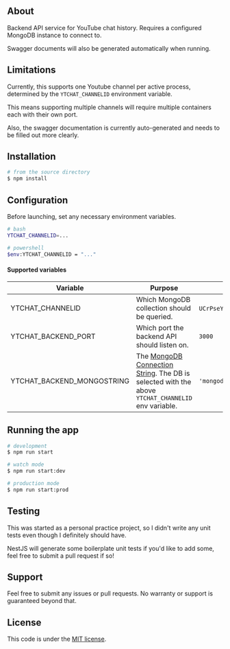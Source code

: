 ## About

Backend API service for YouTube chat history. Requires a configured MongoDB instance to connect to.

Swagger documents will also be generated automatically when running.

## Limitations
Currently, this supports one Youtube channel per active process, determined by the `YTCHAT_CHANNELID` environment variable. 

This means supporting multiple channels will require multiple containers each with their own port. 

Also, the swagger documentation is currently auto-generated and needs to be filled out more clearly.

## Installation

```bash
# from the source directory
$ npm install
```

## Configuration
Before launching, set any necessary environment variables. 
```bash
# bash
YTCHAT_CHANNELID=...
```

```bash
# powershell
$env:YTCHAT_CHANNELID = "..."
```


#### Supported variables
| Variable                   | Purpose                                                                                                                                                               | Default                                     |
|----------------------------|-----------------------------------------------------------------------------------------------------------------------------------------------------------------------|---------------------------------------------|
| YTCHAT_CHANNELID           | Which MongoDB collection should be queried.                                                                                                                           | `UCrPseYLGpNygVi34QpGNqpA` (Ludwig)         |
| YTCHAT_BACKEND_PORT        | Which port the backend API should listen on.                                                                                                                          | `3000`                                      |
| YTCHAT_BACKEND_MONGOSTRING | The [MongoDB Connection String](https://www.mongodb.com/docs/manual/reference/connection-string/). The DB is selected with the above `YTCHAT_CHANNELID` env variable. | `'mongodb://user:password@127.0.0.1:27017'` |

## Running the app

```bash
# development
$ npm run start

# watch mode
$ npm run start:dev

# production mode
$ npm run start:prod
```

## Testing

This was started as a personal practice project, so I didn't write any unit tests even though I definitely should have. 

NestJS will generate some boilerplate unit tests if you'd like to add some, feel free to submit a pull request if so!

## Support

Feel free to submit any issues or pull requests. No warranty or support is guaranteed beyond that. 

## License

This code is under the [MIT license](LICENSE).
